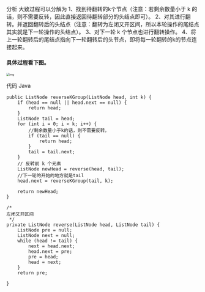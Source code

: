 分析
大致过程可以分解为
1、找到待翻转的k个节点（注意：若剩余数量小于 k 的话，则不需要反转，因此直接返回待翻转部分的头结点即可）。
2、对其进行翻转。并返回翻转后的头结点（注意：翻转为左闭又开区间，所以本轮操作的尾结点其实就是下一轮操作的头结点）。
3、对下一轮 k 个节点也进行翻转操作。
4、将上一轮翻转后的尾结点指向下一轮翻转后的头节点，即将每一轮翻转的k的节点连接起来。

#### 具体过程看下图。

<img src="https://pic.leetcode-cn.com/f63d5ca4d3f055ce8e4591c8bc51c288791f88da9ccec9617bc8bb51c26163a2.png" alt="img" style="zoom:50%;" />

代码
Java

    public ListNode reverseKGroup(ListNode head, int k) {
        if (head == null || head.next == null) {
            return head;
        }
        ListNode tail = head;
        for (int i = 0; i < k; i++) {
            //剩余数量小于k的话，则不需要反转。
            if (tail == null) {
                return head;
            }
            tail = tail.next;
        }
        // 反转前 k 个元素
        ListNode newHead = reverse(head, tail);
        //下一轮的开始的地方就是tail
        head.next = reverseKGroup(tail, k);
    
        return newHead;
    }
    
    /*
    左闭又开区间
     */
    private ListNode reverse(ListNode head, ListNode tail) {
        ListNode pre = null;
        ListNode next = null;
        while (head != tail) {
            next = head.next;
            head.next = pre;
            pre = head;
            head = next;
        }
        return pre;
    
    }
